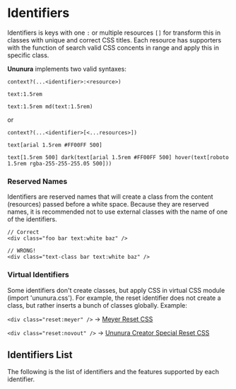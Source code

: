 # Identifiers

Identifiers is keys with one `:` or multiple resources `[]` for transform this in classes with unique and correct CSS titles. Each resource has supporters with the function of search valid CSS concents in range and apply this in specific class.

**Ununura** implements two valid syntaxes:

```
context?(...<identifier>:<resource>)

text:1.5rem

text:1.5rem md(text:1.5rem)
```

or

```
context?(...<identifier>[<...resources>])

text[arial 1.5rem #FF00FF 500]

text[1.5rem 500] dark(text[arial 1.5rem #FF00FF 500] hover(text[roboto 1.5rem rgba-255-255-255.05 500]))
```

### Reserved Names

Identifiers are reserved names that will create a class from the content (resources) passed before a white space. Because they are reserved names, it is recommended not to use external classes with the name of one of the identifiers.

```
// Correct
<div class="foo bar text:white baz" />

// WRONG!
<div class="text-class bar text:white baz" />
```

### Virtual Identifiers

Some identifiers don't create classes, but apply CSS in virtual CSS module (import 'ununura.css'). For example, the reset identifier does not create a class, but rather inserts a bunch of classes globally. Example:

`<div class="reset:meyer" />` -> [Meyer Reset CSS](https://meyerweb.com/eric/tools/css/reset/)

`<div class="reset:novout" />` -> [Ununura Creator Special Reset CSS](https://github.com/Novout/ununuracss/tree/main/packages/shared/src/defines.ts)

## Identifiers List

The following is the list of identifiers and the features supported by each identifier.